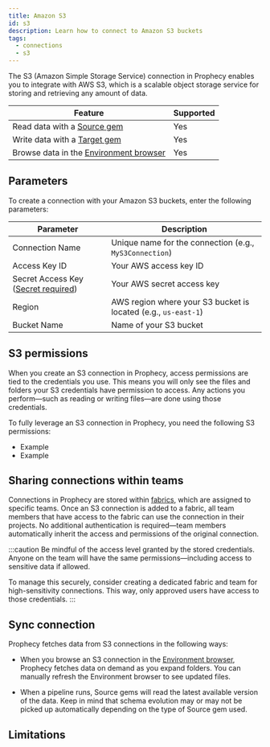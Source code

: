 ```yaml
---
title: Amazon S3
id: s3
description: Learn how to connect to Amazon S3 buckets
tags:
  - connections
  - s3
---
```


The S3 (Amazon Simple Storage Service) connection in Prophecy enables you to integrate with AWS S3, which is a scalable object storage service for storing and retrieving any amount of data.

| Feature                                                       | Supported |
| ------------------------------------------------------------- | --------- |
| Read data with a [Source gem](/analysts/source-target)        | Yes       |
| Write data with a [Target gem](/analysts/source-target)       | Yes       |
| Browse data in the [Environment browser](/analysts/pipelines) | Yes       |

## Parameters

To create a connection with your Amazon S3 buckets, enter the following parameters:

| Parameter                                                                     | Description                                                    |
| ----------------------------------------------------------------------------- | -------------------------------------------------------------- |
| Connection Name                                                               | Unique name for the connection (e.g., `MyS3Connection`)        |
| Access Key ID                                                                 | Your AWS access key ID                                         |
| Secret Access Key ([Secret required](docs/administration/secrets/secrets.md)) | Your AWS secret access key                                     |
| Region                                                                        | AWS region where your S3 bucket is located (e.g., `us-east-1`) |
| Bucket Name                                                                   | Name of your S3 bucket                                         |

## S3 permissions

When you create an S3 connection in Prophecy, access permissions are tied to the credentials you use. This means you will only see the files and folders your S3 credentials have permission to access. Any actions you perform—such as reading or writing files—are done using those credentials.

To fully leverage an S3 connection in Prophecy, you need the following S3 permissions:

- Example
- Example

## Sharing connections within teams

Connections in Prophecy are stored within [fabrics](docs/administration/fabrics/prophecy-fabrics/prophecy-fabrics.md), which are assigned to specific teams. Once an S3 connection is added to a fabric, all team members that have access to the fabric can use the connection in their projects. No additional authentication is required—team members automatically inherit the access and permissions of the original connection.

:::caution
Be mindful of the access level granted by the stored credentials. Anyone on the team will have the same permissions—including access to sensitive data if allowed.

To manage this securely, consider creating a dedicated fabric and team for high-sensitivity connections. This way, only approved users have access to those credentials.
:::

## Sync connection

Prophecy fetches data from S3 connections in the following ways:

- When you browse an S3 connection in the [Environment browser](/analysts/pipelines), Prophecy fetches data on demand as you expand folders. You can manually refresh the Environment browser to see updated files.

- When a pipeline runs, Source gems will read the latest available version of the data. Keep in mind that schema evolution may or may not be picked up automatically depending on the type of Source gem used.

## Limitations
